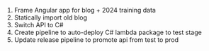 1. Frame Angular app for blog + 2024 training data
2. Statically import old blog
3. Switch API to C#
4. Create pipeline to auto-deploy C# lambda package to test stage
5. Update release pipeline to promote api from test to prod